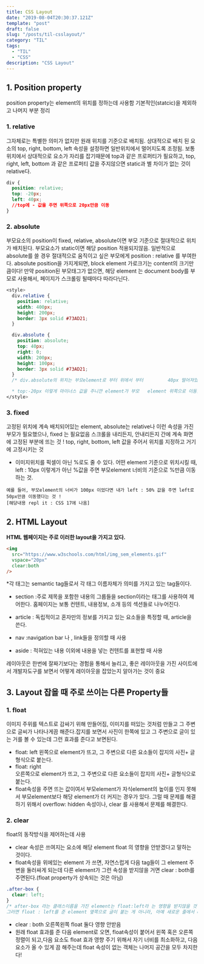 ```yaml
---
title: CSS Layout
date: "2019-08-04T20:30:37.121Z"
template: "post"
draft: false
slug: "/posts/til-csslayout/"
category: "TIL"
tags:
  - "TIL"
  - "CSS"
description: "CSS Layout"
---
```


## 1. Position property

position property는 element의 위치를 정하는데 사용함
기본적인(statcic)을 제외하고 나머지 부분 정리

### 1. relative

그자체로는 특별한 의미가 없지만 원래 위치를 기준으로 배치됨.
상대적으로 배치 된 요소의 top, right, bottom, left 속성을 설정하면 일반위치에서 멀어지도록 조정됨.
보통위치에서 상대적으로 요소가 자리를 잡기때문에 top과 같은 프로퍼티가 필요하고, top, right, left, bottom 과 같은 프로퍼티 값을 주지않으면 static과 별 차이가 없는 것이 relative다.

```css
div {
  position: relative;
  top: -20px;
  left: 40px;
  //top에 - 값을 주면 위쪽으로 20px만큼 이동
}
```

### 2. absolute

부모요소의 position이 fixed, relative, absolute이면 부모 기준으로 절대적으로 위치가 배치된다.
부모요소가 static이면 해당 position 적용되지않음.
일반적으로 absolute를 쓸 경우 절대적으로 움직이고 싶은 부모에게 position : relative 를 부여한다.
absolute position을 가지게되면, block element 가로크기는 content의 크기만큼이다! 만약 position된 부모태그가 없으면, 해당 element 는 document body를 부모로 사용해서, 페이지가 스크롤링 될때마다 따라다닌다.

```css
<style>
  div.relative {
    position: relative;
    width: 400px;
    height: 200px;
    border: 3px solid #73AD21;
  }

  div.absolute {
    position: absolute;
    top: 40px;
    right: 0;
    width: 200px;
    height: 100px;
    border: 3px solid #73AD21;
  }
  /* div.absolute의 위치는 부모element로 부터 위에서 부터 		40px 떨어져있고, 오른쪽에는 아주 딱 붙어있는 자리임!

  * top:-20px 이렇게 마이너스 값을 주니깐 element가 부모 	element 위쪽으로 이동했다 ! */
</style>
```

### 3. fixed

고정된 위치에 계속 배치되어있는 element, absolute는 relative나 이런 속성을 가진 부모가 필요했으나, fixed 는 필요없음
스크롤을 내리든지, 안내리든지 간에 계속 화면에 고정된 부분에 뜨는 것 !
top, right, bottom, left 값을 주어서 위치를 지정하고 거기에 고정시키는 것

- 이미지위치를 픽셀이 아닌 %로도 줄 수 있다.
  어떤 element 기준으로 위치시킬 때, left : 10px 이렇게가 아닌 %값을 주면
  부모element 너비의 기준으로 %만큼 이동하는 것.

```
예를 들어, 부모element의 너비가 100px 이었다면 내가 left : 50% 값을 주면 left로 50px만큼 이동했다는 것 !
[해당내용 repl it : CSS 17에 나옴]
```

## 2. HTML Layout

**HTML 웹페이지는 주로 이러한 layout을 가지고 있다.**

```html
<img
  src="https://www.w3schools.com/html/img_sem_elements.gif"
  vspace="20px"
  clear:both
/>
```

\*각 태그는 semantic tag들로서 각 태그 이름자체가 의미를 가지고 있는 tag들이다.

- section :주로 제목을 포함한 내용의 그룹들을 section이라는 태그를 사용하여 제어한다.
  홈페이지는 보통 컨텐트, 내용정보, 소개 등의 섹션들로 나누어진다.

- article : 독립적이고 혼자만의 정보를 가지고 있는 요소들을 특정할 때, article을 쓴다.

- nav :navigation bar 나 , link들을 정의할 때 사용

- aside : 적혀있는 내용 이외에 내용을 넣는 컨텐트를 표현할 때 사용

레이아웃은 한번에 잘짜기보다는 경험을 통해서 늘리고, 좋은 레이아웃을 가진 사이트에서 개발자도구를 보면서 어떻게 레이아웃을 잡았는지 알아가는 것이 중요

## 3. Layout 잡을 때 주로 쓰이는 다른 Property들

### 1. float

이미지 주위를 텍스트로 감싸기 위해 만들어짐, 이미지를 떠있는 것처럼 만들고 그 주변으로 글씨가 나타나게끔 해준다.잡지를 보면서 사진이 한쪽에 있고 그 주변으로 글이 있는 거를 볼 수 있는데 그런 효과를 준다고 보면된다.

- float: left
  왼쪽으로 element가 뜨고, 그 주변으로 다른 요소들이 잡지의 사진+ 글형식으로 붙는다.
- float: right  
  오른쪽으로 element가 뜨고, 그 주변으로 다른 요소들이 잡지의 사진+ 글형식으로 붙는다.
- float속성을 주면 뜨는 값이여서 부모element가 자식element의 높이를 인지 못해서 부모element보다 해당 element가 더 커지는 경우가 있다. 그럴 때 문제를 해결하기 위해서 overflow: hidden 속성이나, clear 를 사용해서 문제를 해결한다.

### 2. clear

float의 동작방식을 제어하는데 사용

- clear 속성은 쓰여지는 요소에 해당 element float 의 영향을 안받겠다고 말하는 것이다.
- float속성을 위에있는 element 가 쓰면, 자연스럽게 다음 tag들이 그 element 주변을 둘러싸게 되는데 다른 element가 그런 속성을 받지않을 거면 clear : both를 주면된다.(float property가 상속되는 것은 아님)

```css
.after-box {
  clear: left;
}
/* after-box 라는 클래스이름을 가진 element는 float:left라 는 영향을 받지않을 것이다! 라고 말하는 것
그러면 float : left를 준 element 옆쪽으로 글이 붙는 게 아니라, 아예 새로운 줄에서 element 시작할 수 있음_ */
```

- clear : both
  오른쪽왼쪽 float 둘다 영향 안받음
- 원래 float 효과를 준 다음 element로 오면, float속성이 붙어서 왼쪽 혹은 오른쪽 정렬이 되고,다음 요소도 float 효과 영향 주기 위해서 자기 너비를 최소화하고, 다음 요소가 올 수 있게 끔 해주는데 float 속성이 없는 객체는 나머지 공간을 모두 차지한다!
